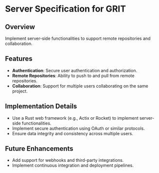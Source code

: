 # Server Specification for GRIT

## Overview

Implement server-side functionalities to support remote repositories and collaboration.

## Features

- **Authentication**: Secure user authentication and authorization.
- **Remote Repositories**: Ability to push to and pull from remote repositories.
- **Collaboration**: Support for multiple users collaborating on the same project.

## Implementation Details

- Use a Rust web framework (e.g., Actix or Rocket) to implement server-side functionalities.
- Implement secure authentication using OAuth or similar protocols.
- Ensure data integrity and consistency across multiple users.

## Future Enhancements

- Add support for webhooks and third-party integrations.
- Implement continuous integration and deployment pipelines.
